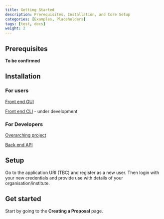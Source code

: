 ```yaml
---
title: Getting Started
description: Prerequisites, Installation, and Core Setup
categories: [Examples, Placeholders]
tags: [test, docs]
weight: 2
---
```


## Prerequisites

**To be confirmed**

## Installation
### For users
[Front end GUI](https://github.com/orppst/pst-gui)

[Front end CLI](https://github.com/orppst/pst-cli-app) - under development

### For Developers 
[Overarching project](https://github.com/orppst)

[Back end API](https://github.com/orppst/pst-api-service)

## Setup

Go to the application URI (TBC) and register as a new user. 
Then login with your new credentials and provide use with details of your organisation/institute.

## Get started

Start by going to the **Creating a Proposal** page.


